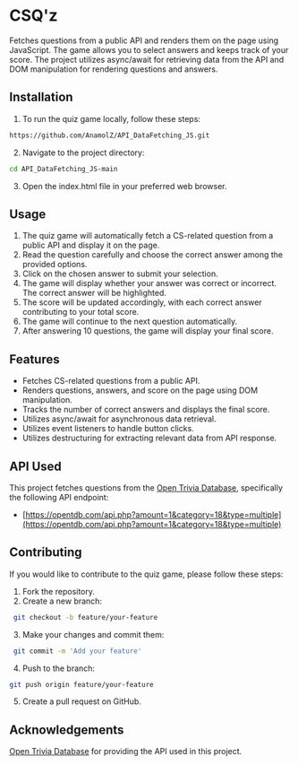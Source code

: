 # CSQ'z

Fetches questions from a public API and renders them on the page using JavaScript. The game allows you to select answers and keeps track of your score. The project utilizes async/await for retrieving data from the API and DOM manipulation for rendering questions and answers.

## Installation

1. To run the quiz game locally, follow these steps:

```bash
https://github.com/AnamolZ/API_DataFetching_JS.git
```

2. Navigate to the project directory:

```bash
cd API_DataFetching_JS-main
```

3. Open the index.html file in your preferred web browser.

## Usage

1. The quiz game will automatically fetch a CS-related question from a public API and display it on the page.
2. Read the question carefully and choose the correct answer among the provided options.
3. Click on the chosen answer to submit your selection.
4. The game will display whether your answer was correct or incorrect. The correct answer will be highlighted.
5. The score will be updated accordingly, with each correct answer contributing to your total score.
6. The game will continue to the next question automatically.
7. After answering 10 questions, the game will display your final score.

## Features

- Fetches CS-related questions from a public API.
- Renders questions, answers, and score on the page using DOM manipulation.
- Tracks the number of correct answers and displays the final score.
- Utilizes async/await for asynchronous data retrieval.
- Utilizes event listeners to handle button clicks.
- Utilizes destructuring for extracting relevant data from API response.

## API Used

This project fetches questions from the [Open Trivia Database](https://opentdb.com/), specifically the following API endpoint:

- [https://opentdb.com/api.php?amount=1&category=18&type=multiple](https://opentdb.com/api.php?amount=1&category=18&type=multiple)

## Contributing

If you would like to contribute to the quiz game, please follow these steps:

1. Fork the repository.
2. Create a new branch:

```bash
 git checkout -b feature/your-feature
```
3. Make your changes and commit them:
```bash
 git commit -m 'Add your feature'
```
4. Push to the branch:
```bash
git push origin feature/your-feature
```
5. Create a pull request on GitHub.

## Acknowledgements
[Open Trivia Database](https://opentdb.com/) for providing the API used in this project.
